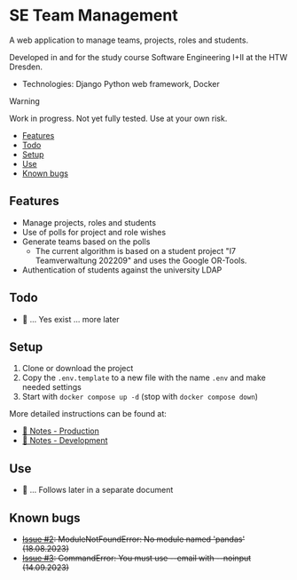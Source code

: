 # SE Team Management

A web application to manage teams, projects, roles and students.

Developed in and for the study course Software Engineering I+II at the HTW Dresden.
- Technologies: Django Python web framework, Docker

> [!WARNING]
> Work in progress. Not yet fully tested. Use at your own risk.

- [Features](#features)
- [Todo](#todo)
- [Setup](#setup)
- [Use](#use)
- [Known bugs](#known-bugs)


## Features

- Manage projects, roles and students
- Use of polls for project and role wishes
- Generate teams based on the polls
  - The current algorithm is based on a student project "I7 Teamverwaltung 202209" and uses the Google OR-Tools.
- Authentication of students against the university LDAP

## Todo

- 🚧 ... Yes exist ... more later


## Setup

1. Clone or download the project
2. Copy the `.env.template` to a new file with the name `.env` and make needed settings
3. Start with `docker compose up -d` (stop with `docker compose down`)

More detailed instructions can be found at:
- [📘 Notes - Production](docs/notes_production.md)
- [📕 Notes - Development](docs/notes_development.md)

## Use

- 🚧 ... Follows later in a separate document


## Known bugs

- ~~[Issue #2](https://github.com/tigion/htwd-project-se-team-management/issues/2): ModuleNotFoundError: No module named 'pandas' (18.08.2023)~~
- ~~[Issue #3](https://github.com/tigion/htwd-project-se-team-management/issues/3): CommandError: You must use --email with --noinput (14.09.2023)~~
